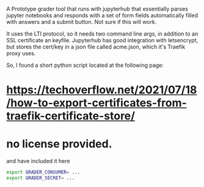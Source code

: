 A Prototype grader tool that runs with jupyterhub that essentially
parses jupyter notebooks and responds with a set of form fields
automatically filled with answers and a submit button. Not sure if
this will work.

It uses the LTI protocol, so it needs two command line args, in
addition to an SSL certificate an keyfile.  Jupyterhub has good
integration with letsencrypt, but stores the cert/key in a json file
called acme.json, which it's Traefik proxy uses.

So, I found a short python script located at the following page:

# https://techoverflow.net/2021/07/18/how-to-export-certificates-from-traefik-certificate-store/
# no license provided.

and have included it here






```bash
export GRADER_CONSUMER= ...
export GRADER_SECRET= ...
```
